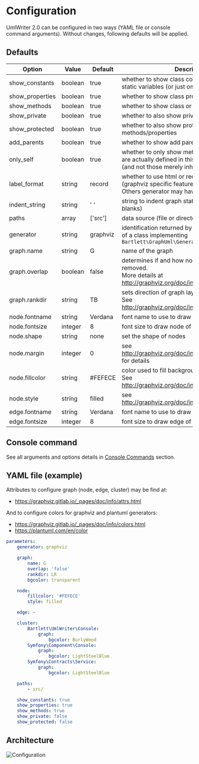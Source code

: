 <!-- markdownlint-disable MD013 -->
# Configuration

UmlWriter 2.0 can be configured in two ways (YAML file or console command arguments).
Without changes, following defaults will be applied.

## Defaults

| Option          | Value    | Default  | Description                                                                                                                |
|-----------------|----------|----------|----------------------------------------------------------------------------------------------------------------------------|
| show_constants  | boolean  | true     | whether to show class constants as readonly static variables (or just omit them completely)                                |
| show_properties | boolean  | true     | whether to show class properties                                                                                           |
| show_methods    | boolean  | true     | whether to show class or interface methods                                                                                 |
| show_private    | boolean  | true     | whether to also show private methods/properties                                                                            |
| show_protected  | boolean  | true     | whether to also show protected methods/properties                                                                          |
| add_parents     | boolean  | true     | whether to show add parent classes or interfaces                                                                           |
| only_self       | boolean  | true     | whether to only show methods/properties that are actually defined in this class <br/> (and not those merely inherited from base) |
| label_format    | string   | record   | whether to use html or record formatted labels (graphviz specific feature).<br/> Others generator may have different values      |
| indent_string   | string   | '  '     | string to indent graph statement parts (two blanks)                                                                                    |
| paths           | array    | ['src']  | data source (file or directory) to parse                                                                                   |
| generator       | string   | graphviz | identification returned by `getName()` method <br/> of a class implementing `Bartlett\GraphUml\Generator\GeneratorInterface` |
| graph.name      | string   | G        | name of the graph                                                                                                          |
| graph.overlap   | boolean  | false    | determines if and how node overlaps should be removed. <br/> More details at http://graphviz.org/doc/info/attrs.html#d:overlap |
| graph.rankdir   | string   | TB       | sets direction of graph layout (Top to Bottom). <br/> See http://graphviz.org/doc/info/attrs.html#d:rankdir                |
| node.fontname   | string   | Verdana  | font name to use to draw node of the graph                                                                                 |
| node.fontsize   | integer  | 8        | font size to draw node of the graph                                                                                        |
| node.shape      | string   | none     | set the shape of nodes                                                                                                     |
| node.margin     | integer  | 0        | see http://graphviz.org/doc/info/attrs.html#d:margin for details                                                           |
| node.fillcolor  | string   | #FEFECE  | color used to fill background color of nodes. <br /> See http://graphviz.org/doc/info/attrs.html#d:fillcolor               |
| node.style      | string   | filled   | see http://graphviz.org/doc/info/attrs.html#d:style                                                                        |
| edge.fontname   | string   | Verdana  | font name to use to draw edge of the graph                                                                                 |
| edge.fontsize   | integer  | 8        | font size to draw edge of the graph                                                                                        |

## Console command

See all arguments and options details in [Console Commands](../02_Console_Commands/diagram_class.md) section.

## YAML file (example)

Attributes to configure graph (node, edge, cluster) may be find at:
- <https://graphviz.gitlab.io/_pages/doc/info/attrs.html>

And to configure colors for graphviz and plantuml generators:
- <https://graphviz.gitlab.io/_pages/doc/info/colors.html>
- <https://plantuml.com/en/color>

```yaml
parameters:
    generator: graphviz

    graph:
        name: G
        overlap: 'false'
        rankdir: LR
        bgcolor: transparent

    node:
        fillcolor: '#FEFECE'
        style: filled

    edge: ~

    cluster:
        Bartlett\UmlWriter\Console:
            graph:
                bgcolor: BurlyWood
        Symfony\Component\Console:
            graph:
                bgcolor: LightSteelBlue
        Symfony\Contracts\Service:
            graph:
                bgcolor: LightSteelBlue

    paths:
        - src/

    show_constants: true
    show_properties: true
    show_methods: true
    show_private: false
    show_protected: false

```

## Architecture

![Configuration](./umlwriter_config.svg)
